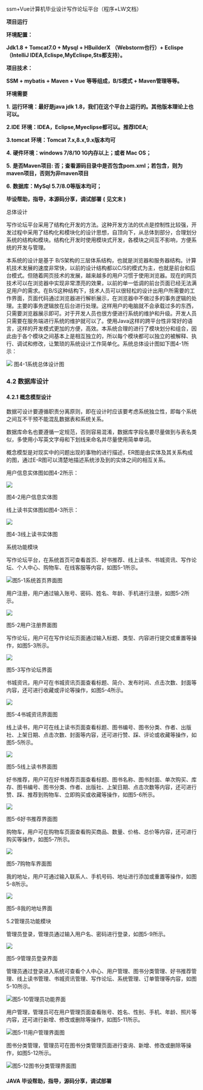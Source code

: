 ssm+Vue计算机毕业设计写作论坛平台（程序+LW文档）

**项目运行**

**环境配置：**

**Jdk1.8 + Tomcat7.0 + Mysql + HBuilderX** **（Webstorm也行）+ Eclispe（IntelliJ
IDEA,Eclispe,MyEclispe,Sts都支持）。**

**项目技术：**

**SSM + mybatis + Maven + Vue** **等等组成，B/S模式 + Maven管理等等。**

**环境需要**

**1.** **运行环境：最好是java jdk 1.8，我们在这个平台上运行的。其他版本理论上也可以。**

**2.IDE** **环境：IDEA，Eclipse,Myeclipse都可以。推荐IDEA;**

**3.tomcat** **环境：Tomcat 7.x,8.x,9.x版本均可**

**4.** **硬件环境：windows 7/8/10 1G内存以上；或者 Mac OS；**

**5.** **是否Maven项目: 否；查看源码目录中是否包含pom.xml；若包含，则为maven项目，否则为非maven项目**

**6.** **数据库：MySql 5.7/8.0等版本均可；**

**毕设帮助，指导，本源码分享，调试部署** **(** **见文末** **)**

总体设计

写作论坛平台采用了结构化开发的方法。这种开发方法的优点是控制性比较强，开发过程中采用了结构化和模块化的设计思想，自顶向下，从总体到部分，合理划分系统的结构和模块。结构化开发时使用模块式开发，各模块之间互不影响，方便系统的开发与管理。

本系统的设计是基于
B/S架构的三层体系结构，也就是浏览器和服务器结构。计算机技术发展的速度非常快，以前的设计结构都以C/S的模式为主，也就是前台和后台模式。但随着网页技术的发展，越来越多的用户习惯于使用浏览器。现在的网页技术可以在浏览器中实现非常漂亮的效果，以前的单一低调的前台页面已经无法满足用户的需求。在B/S这种结构下，技术人员可以很轻松的设计出用户所需要的工作界面，页面代码通过浏览器进行解析展示，在浏览器中不做过多的事务逻辑的处理。主要的事务逻辑放在后台进行处理。这样用户的电脑就不会承载过多的东西，只需要浏览器展示即可。对于开发人员也很方便进行系统的维护和升级。开发人员只需要在服务端进行系统的维护就可以了。使用Java这样的跨平台性非常好的语言，这样的开发模式更加的方便，高效。本系统合理的进行了模块划分和组合，因此由于各个模块之间基本上是相互独立的，所以每个模块都可以独立的被解释、执行、调试和修改，让繁琐的系统设计工作简单化。系统总体设计图如下图4-1所示：

![](./res/edf33091366a4ecdaf7ee4911a999e7e.png) 图4-1系统总体设计图

### 4.2 数据库设计

#### 4.2.1 概念模型设计

数据可设计要遵循职责分离原则，即在设计时应该要考虑系统独立性，即每个系统之间互不干预不能混乱数据表和系统关系。

数据库命名也要遵循一定规范，否则容易混淆，数据库字段名要尽量做到与表名类似，多使用小写英文字母和下划线来命名并尽量使用简单单词。

概念模型是对现实中的问题出现的事物的进行描述，ER图是由实体及其关系构成的图，通过E-R图可以清楚地描述系统涉及到的实体之间的相互关系。

用户信息实体图如图4-2所示：

![](./res/c9c5b4335ea94dc4bb324811805ff5fb.png)

图4-2用户信息实体图

线上读书实体图如图4-3所示：

![](./res/a3e8082c861241888682bf8ae054c587.png)

图4-3线上读书实体图

系统功能模块

写作论坛平台，在系统首页可查看首页、好书推荐、线上读书、书城资讯、写作论坛、个人中心、购物车、在线客服等内容，如图5-1所示。

![](./res/5ef1713dfb3d4671b6611a49ff0b8d74.png)图5-1系统首页界面图

用户注册，用户通过输入账号、密码、姓名、年龄、手机进行注册，如图5-2所示。

![](./res/51e1725d440140aa9a1f2759ac61eda4.png)

图5-2用户注册界面图

写作论坛，用户可在写作论坛页面通过输入标题、类型、内容进行提交或重置等操作，如图5-3所示。

![](./res/836f0626c9f84efcae16d49525b6f99c.png)

图5-3写作论坛界面

书城资讯，用户可在书城资讯页面查看标题、简介、发布时间、点击次数、封面等内容，还可进行收藏或评论等操作，如图5-4所示。

![](./res/06aef66cbfff4b8fa71cc27d54248fa9.png)

图5-4书城资讯界面图

线上读书，用户可在线上读书页面查看标题、图书编号、图书分类、作者、出版社、上架日期、点击次数、封面等内容，还可进行赞、踩、评论或收藏等操作，如图5-5所示。

![](./res/4f4e7c4c16c5440aaa294d3df063d71c.png)

图5-5线上读书界面图

好书推荐，用户可在好书推荐页面查看标题、图书名称、图书封面、单次购买、库存、图书编号、图书分类、作者、出版社、上架日期、点击次数等内容，还可进行赞、踩、推荐到购物车、立即购买或收藏等操作，如图5-6所示。

![](./res/12bfd7e4d0114cb8b4a0fdc8b7fa0205.png)

图5-6好书推荐界面图

购物车，用户可在购物车页面查看购买商品、数量、价格、总价等内容，还可进行购买等操作，如图5-7所示。

![](./res/5b12603b952d4cdd9f861744ddc4437d.png)

图5-7购物车界面图

我的地址，用户可通过输入联系人、手机号码、地址进行添加或重置等操作，如图5-8所示。

![](./res/b545511265564f53adcff44cdbe145f7.png)

图5-8我的地址界面

5.2管理员功能模块

管理员登录，管理员通过输入用户名、密码进行登录，如图5-9所示。

![](./res/169df04311b3457cb3fc125e6d326ce9.png)

图5-9管理员登录界面

管理员通过登录进入系统可查看个人中心、用户管理、图书分类管理、好书推荐管理、线上读书管理、书城资讯管理、写作论坛、系统管理、订单管理等内容，如图5-10所示。

![](./res/b9304ff3fa6042cca1240bf54ca69bf1.png)图5-10管理员功能界面

用户管理，管理员可在用户管理页面查看账号、姓名、性别、手机、年龄、照片等内容，还可进行新增、修改或删除等操作，如图5-11所示。

![](./res/94474f3bfea9491f97cdd2432bfb06ec.png)图5-11用户管理界面图

图书分类管理，管理员可在图书分类管理页面进行查询、新增、修改或删除等操作，如图5-12所示。

![](./res/25522d4489ab411da5bbb6b1a7c36fe0.png)图5-12图书分类管理界面图

#### **JAVA** **毕设帮助，指导，源码分享，调试部署**

